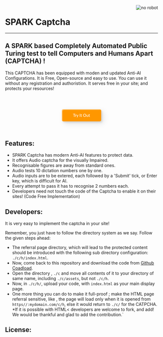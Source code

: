 <img src="https://raw.githubusercontent.com/SparkScratch-P/SPARK-Captcha/776fe275e803e633a875a4ed34acd445f96cdf1f/sphere-smile-bioman-avatar-1-red-a72cf4bd00d82ecfb8a05d2dec09fdd2.svg" align="right" alt="no robot">

# SPARK Captcha

---
## A SPARK based Completely Automated Public Turing test to tell Computers and Humans Apart (CAPTCHA) !

 This CAPTCHA has been equipped with moden and updated Anti-AI Configurations. It is Free, Open-source and easy to use. You can use it without any registration and authoristion. It serves free in your site; and protects your resources!
 
<style>

 .frame {
  width: 90%;
  margin: 40px auto;
  text-align: center;
}
 button {
  margin: 20px;
}
.custom-btn {
  width: 130px;
  height: 40px;
  color: #fff;
  border-radius: 5px;
  padding: 10px 25px;
  font-family: 'Lato', sans-serif;
  font-weight: 500;
  background: transparent;
  cursor: pointer;
  transition: all 0.3s ease;
  position: relative;
  display: inline-block;
   box-shadow:inset 2px 2px 2px 0px rgba(255,255,255,.5),
   7px 7px 20px 0px rgba(0,0,0,.1),
   4px 4px 5px 0px rgba(0,0,0,.1);
  outline: none;
}

/* 14 */
.btn-14 {
  background: rgb(255,151,0);
  border: none;
  z-index: 1;
}
.btn-14:after {
  position: absolute;
  content: "";
  width: 100%;
  height: 0;
  top: 0;
  left: 0;
  z-index: -1;
  border-radius: 5px;
  background-color: #eaf818;
  background-image: linear-gradient(315deg, #eaf818 0%, #f6fc9c 74%);
   box-shadow:inset 2px 2px 2px 0px rgba(255,255,255,.5);
   7px 7px 20px 0px rgba(0,0,0,.1),
   4px 4px 5px 0px rgba(0,0,0,.1);
  transition: all 0.3s ease;
}
.btn-14:hover {
  color: #000;
}
.btn-14:hover:after {
  top: auto;
  bottom: 0;
  height: 100%;
}
.btn-14:active {
  top: 2px;
}
 
 </style>
 
 <div class="frame">
 <button class="custom-btn btn-14">Try It Out</button>
 </div>
 
## Features:
 
 - SPARK Captcha has modern Anti-AI features to protect data.
 - It offers Audio captcha for the visually Impaired.
 - Recognisable figures are away from standard ones.
 - Audio tests 10 dictation numbers one by one.
 - Audio inputs are to be extered, each followed by a 'Submit' tick, or Enter key, which is difficult for AI.
 - Every attempt to pass it has to recognise 2 numbers each.
 - Developers need not touch the code of the Captcha to enable it on their sites! (Code Free Implementation)

## Developers:

 It is very easy to implement the captcha in your site!
 
 Remember, you just have to follow the directory system as we say. Follow the given steps ahead:
 
 - The referral page directory, which will lead to the protected content should be introduced with the following sub directory configuration: `./c/h/index.html`.
 - Now, come back to this repository and download the code from [Github Coadload](https://codeload.github.com/SparkScratch-P/SPARK-Captcha/zip/refs/heads/main).
 - Open the directory , `./c` and move all contents of it to your directory of same name, including `./c/assets`, but not `./c/h`. 
 - Now, in `./c/h/`, upload your code, with `index.html` as your main display page.
 - One more thing you can do to make it full-proof ; make the HTML page referral sensitive, like , the page will load only when it is opened from `https//:mydomain.com/c/h`, else it would return to `./c/` for the CATPCHA. *If it is possible with HTML< developers are welcome to fork, and add! We would be thankful and glad to add the contribution.`

## License:


